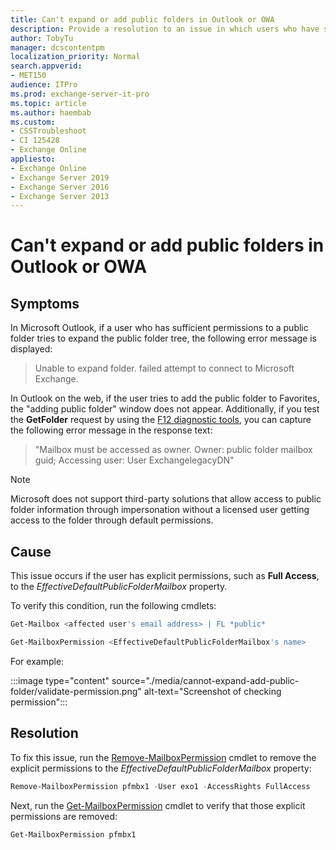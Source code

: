 ```yaml
---
title: Can't expand or add public folders in Outlook or OWA
description: Provide a resolution to an issue in which users who have sufficient permissions to a public folder can't expand or add public folders in Outlook or OWA.
author: TobyTu
manager: dcscontentpm
localization_priority: Normal
search.appverid: 
- MET150
audience: ITPro
ms.prod: exchange-server-it-pro
ms.topic: article
ms.author: haembab
ms.custom: 
- CSSTroubleshoot
- CI 125428
- Exchange Online
appliesto:
- Exchange Online
- Exchange Server 2019
- Exchange Server 2016
- Exchange Server 2013
---
```


# Can't expand or add public folders in Outlook or OWA

## Symptoms

In Microsoft Outlook, if a user who has sufficient permissions to a public folder tries to expand the public folder tree, the following error message is displayed:

> Unable to expand folder. failed attempt to connect to Microsoft Exchange.

In Outlook on the web, if the user tries to add the public folder to Favorites, the "adding public folder" window does not appear. Additionally, if you test the **GetFolder** request by using the [F12 diagnostic tools](/microsoft-edge/devtools-guide/network), you can capture the following error message in the response text:

> "Mailbox must be accessed as owner. Owner: public folder mailbox guid; Accessing user: User ExchangelegacyDN"

> [!NOTE]
> Microsoft does not support third-party solutions that allow access to public folder information through impersonation without a licensed user getting access to the folder through default permissions.

## Cause

This issue occurs if the user has explicit permissions, such as **Full Access**, to the *EffectiveDefaultPublicFolderMailbox* property.

To verify this condition, run the following cmdlets:

```powershell
Get-Mailbox <affected user's email address> | FL *public*
```

```powershell
Get-MailboxPermission <EffectiveDefaultPublicFolderMailbox's name>
```

For example:

:::image type="content" source="./media/cannot-expand-add-public-folder/validate-permission.png" alt-text="Screenshot of checking permission":::

## Resolution

To fix this issue, run the [Remove-MailboxPermission](/powershell/module/exchange/remove-mailboxpermission?view=exchange-ps&preserve-view=true) cmdlet to remove the explicit permissions to the *EffectiveDefaultPublicFolderMailbox* property:

```powershell
Remove-MailboxPermission pfmbx1 -User exo1 -AccessRights FullAccess
```

Next, run the [Get-MailboxPermission](/powershell/module/exchange/get-mailboxpermission?view=exchange-ps&preserve-view=true) cmdlet to verify that those explicit permissions are removed:

```powershell
Get-MailboxPermission pfmbx1
```
